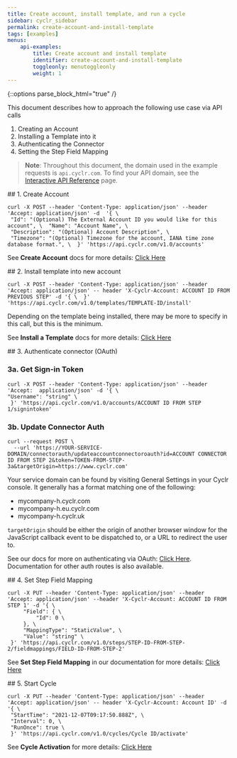 ```yaml
---
title: Create account, install template, and run a cycle
sidebar: cyclr_sidebar
permalink: create-account-and-install-template
tags: [examples]
menus:
    api-examples:
        title: Create account and install template
        identifier: create-account-and-install-template
        toggleonly: menutoggleonly
        weight: 1
---
```

{::options parse_block_html="true" /}
<section class="card">
This document describes how to approach the following use case via API calls 

1. Creating an Account
2. Installing a Template into it
3. Authenticating the Connector
4. Setting the Step Field Mapping

> **Note**: Throughout this document, the domain used in the example requests is ```api.cyclr.com```. To find your API domain, see the [Interactive API Reference](cyclr-api-reference) page.


</section>
<section class="card">
## 1. Create Account

```curl
curl -X POST --header 'Content-Type: application/json' --header 'Accept: application/json' -d  '{ \ 
 "Id": "(Optional) The External Account ID you would like for this account", \  "Name": "Account Name", \ 
 "Description": "(Optional) Account Description", \ 
 "Timezone": "(Optional) Timezone for the account, IANA time zone database format.", \  }' 'https://api.cyclr.com/v1.0/accounts'
 ```

See **Create Account** docs for more details: [Click Here](/create-account)


</section>
<section class="card">
## 2. Install template into new account

```curl
curl -X POST --header 'Content-Type: application/json' --header 'Accept: application/json' -- header 'X-Cyclr-Account: ACCOUNT ID FROM PREVIOUS STEP' -d '{ \  }' 'https://api.cyclr.com/v1.0/templates/TEMPLATE-ID/install'
```

Depending on the template being installed, there may be more to specify in this call, but this is the minimum.

See **Install a Template** docs for more details: [Click Here](/install-from-template)



</section>
<section class="card">
## 3. Authenticate connector (OAuth)

### 3a. Get Sign-in Token

```curl
curl -X POST --header 'Content-Type: application/json' --header 'Accept:  application/json' -d '{ \
"Username": "string" \ 
 }' 'https://api.cyclr.com/v1.0/accounts/ACCOUNT ID FROM STEP 1/signintoken'
```

### 3b. Update Connector Auth

```curl
curl --request POST \
  --url 'https://YOUR-SERVICE-DOMAIN/connectorauth/updateaccountconnectoroauth?id=ACCOUNT CONNECTOR ID FROM STEP 2&token=TOKEN-FROM-STEP-3a&targetOrigin=https://www.cyclr.com'
```

Your service domain can be found by visiting General Settings in your Cyclr console.  It generally has a format matching one of the following:

* mycompany-h.cyclr.com
* mycompany-h.eu.cyclr.com
* mycompany-h.cyclr.uk

``targetOrigin`` should be either the origin of another browser window for the  JavaScript callback event to be dispatched to, or a URL to redirect the user to.

See our docs for more on authenticating via OAuth: [Click Here](/oauth-authentication).  Documentation for other auth routes is also available.


</section>
<section class="card">
## 4. Set Step Field Mapping

```curl
curl -X PUT --header 'Content-Type: application/json' --header 'Accept: application/json' --header 'X-Cyclr-Account: ACCOUNT ID FROM STEP 1' -d '{ \ 
     "Field": { \ 
         "Id": 0 \ 
     }, \ 
     "MappingType": "StaticValue", \ 
     "Value": "string" \ 
 }' 'https://api.cyclr.com/v1.0/steps/STEP-ID-FROM-STEP-2/fieldmappings/FIELD-ID-FROM-STEP-2'
```

See **Set Step Field Mapping** in our documentation for more details: [Click Here](/set-step-field-mapping)


</section>
<section class="card">
## 5. Start Cycle

```curl
curl -X PUT --header 'Content-Type: application/json' --header 'Accept: application/json' -- header 'X-Cyclr-Account: Account ID' -d '{ \ 
 "StartTime": "2021-12-07T09:17:50.888Z", \ 
 "Interval": 0, \ 
 "RunOnce": true \ 
 }' 'https://api.cyclr.com/v1.0/cycles/Cycle ID/activate'
```

See **Cycle Activation** for more details: [Click Here](/cycle-activation)

</section>
